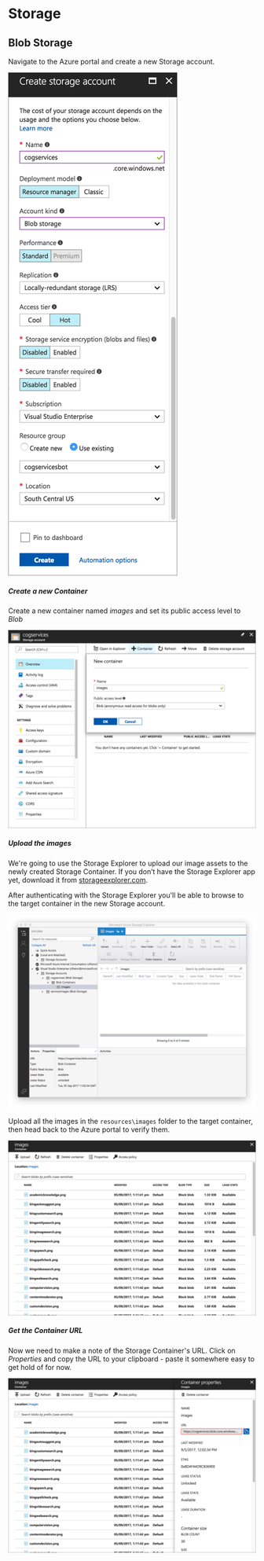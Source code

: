 # Storage
## Blob Storage
Navigate to the Azure portal and create a new Storage account.

![](images/3_01_Storage_Setup.png)


##### Create a new Container
Create a new container named _images_ and set its public access level to _Blob_

![](images/3_02_Storage_CreateContainer.png)

##### Upload the images

We're going to use the Storage Explorer to upload our image assets to the newly created Storage Container.
 If you don’t have the Storage Explorer app yet, download it from [storageexplorer.com](https://azure.microsoft.com/en-us/features/storage-explorer/).
 
After authenticating with the Storage Explorer you'll be able to browse to the target container in the new Storage account.
 
![](images/3_03_StorageExplorer_Browse.png)

Upload all the images in the `resources\images` folder to the target container, then head back to the Azure portal to verify them.

![](images/3_04_Storage_Verify.png)

##### Get the Container URL

Now we need to make a note of the Storage Container's URL. Click on _Properties_ and copy the URL to your clipboard - paste it somewhere easy to get hold of for now.

![](images/3_05_Storage_Url.png)